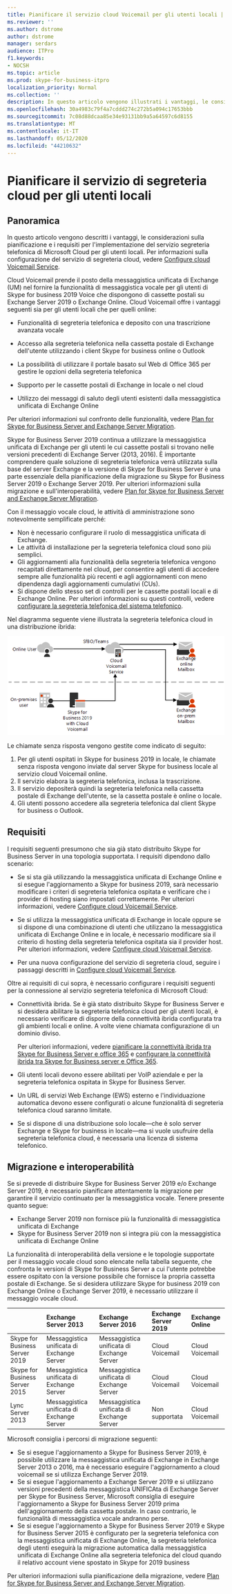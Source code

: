 ```yaml
---
title: Pianificare il servizio cloud Voicemail per gli utenti locali | PBX Skype for Business Server 2019
ms.reviewer: ''
ms.author: dstrome
author: dstrome
manager: serdars
audience: ITPro
f1.keywords:
- NOCSH
ms.topic: article
ms.prod: skype-for-business-itpro
localization_priority: Normal
ms.collection: ''
description: In questo articolo vengono illustrati i vantaggi, le considerazioni sulla pianificazione e i requisiti per l'implementazione del servizio Microsoft Cloud Voicemail. Per informazioni sulla configurazione del messaggio vocale cloud, vedere Configuring cloud Voicemail.
ms.openlocfilehash: 30a4983c79f4a7cddd274c272b5a094c17653bbb
ms.sourcegitcommit: 7c08d88dcaa85e34e93131bb9a5a64597c6d8155
ms.translationtype: MT
ms.contentlocale: it-IT
ms.lasthandoff: 05/12/2020
ms.locfileid: "44210632"
---
```

# <a name="plan-cloud-voicemail-service-for-on-premises-users"></a>Pianificare il servizio di segreteria cloud per gli utenti locali

## <a name="overview"></a>Panoramica

In questo articolo vengono descritti i vantaggi, le considerazioni sulla pianificazione e i requisiti per l'implementazione del servizio segreteria telefonica di Microsoft Cloud per gli utenti locali. Per informazioni sulla configurazione del servizio di segreteria cloud, vedere [Configure cloud Voicemail Service](configure-cloud-voicemail.md).

Cloud Voicemail prende il posto della messaggistica unificata di Exchange (UM) nel fornire la funzionalità di messaggistica vocale per gli utenti di Skype for business 2019 Voice che dispongono di cassette postali su Exchange Server 2019 o Exchange Online. Cloud Voicemail offre i vantaggi seguenti sia per gli utenti locali che per quelli online:

- Funzionalità di segreteria telefonica e deposito con una trascrizione avanzata vocale

- Accesso alla segreteria telefonica nella cassetta postale di Exchange dell'utente utilizzando i client Skype for business online o Outlook

- La possibilità di utilizzare il portale basato sul Web di Office 365 per gestire le opzioni della segreteria telefonica

- Supporto per le cassette postali di Exchange in locale o nel cloud

- Utilizzo dei messaggi di saluto degli utenti esistenti dalla messaggistica unificata di Exchange Online

Per ulteriori informazioni sul confronto delle funzionalità, vedere [Plan for Skype for Business Server and Exchange Server Migration](plan-um-migration.md).

Skype for Business Server 2019 continua a utilizzare la messaggistica unificata di Exchange per gli utenti le cui cassette postali si trovano nelle versioni precedenti di Exchange Server (2013, 2016).  È importante comprendere quale soluzione di segreteria telefonica verrà utilizzata sulla base del server Exchange e la versione di Skype for Business Server è una parte essenziale della pianificazione della migrazione su Skype for Business Server 2019 o Exchange Server 2019. Per ulteriori informazioni sulla migrazione e sull'interoperabilità, vedere [Plan for Skype for Business Server and Exchange Server Migration](plan-um-migration.md).

Con il messaggio vocale cloud, le attività di amministrazione sono notevolmente semplificate perché:

- Non è necessario configurare il ruolo di messaggistica unificata di Exchange.
- Le attività di installazione per la segreteria telefonica cloud sono più semplici.
- Gli aggiornamenti alla funzionalità della segreteria telefonica vengono recapitati direttamente nel cloud, per consentire agli utenti di accedere sempre alle funzionalità più recenti e agli aggiornamenti con meno dipendenza dagli aggiornamenti cumulativi (CUs).
- Si dispone dello stesso set di controlli per le cassette postali locali e di Exchange Online. Per ulteriori informazioni su questi controlli, vedere [configurare la segreteria telefonica del sistema telefonico](https://support.office.com/article/Set-up-Phone-System-voicemail-Admin-help-9c590873-b014-4df3-9e27-1bb97322a79d?ui=en-US&rs=en-US&ad=US).

Nel diagramma seguente viene illustrata la segreteria telefonica cloud in una distribuzione ibrida:

![Segreteria telefonica cloud di questo](../../sfbserver2019/media/plan-cloud-voice-mail-server1.png)

Le chiamate senza risposta vengono gestite come indicato di seguito:  

1. Per gli utenti ospitati in Skype for business 2019 in locale, le chiamate senza risposta vengono inviate dal server Skype for business locale al servizio cloud Voicemail online.
2. Il servizio elabora la segreteria telefonica, inclusa la trascrizione.
3. Il servizio depositerà quindi la segreteria telefonica nella cassetta postale di Exchange dell'utente, se la cassetta postale è online o locale.  
4. Gli utenti possono accedere alla segreteria telefonica dal client Skype for business o Outlook.

## <a name="requirements"></a>Requisiti

I requisiti seguenti presumono che sia già stato distribuito Skype for Business Server in una topologia supportata.  I requisiti dipendono dallo scenario:

- Se si sta già utilizzando la messaggistica unificata di Exchange Online e si esegue l'aggiornamento a Skype for business 2019, sarà necessario modificare i criteri di segreteria telefonica ospitata e verificare che i provider di hosting siano impostati correttamente. Per ulteriori informazioni, vedere [Configure cloud Voicemail Service](configure-cloud-voicemail.md).

- Se si utilizza la messaggistica unificata di Exchange in locale oppure se si dispone di una combinazione di utenti che utilizzano la messaggistica unificata di Exchange Online e in locale, è necessario modificare sia il criterio di hosting della segreteria telefonica ospitata sia il provider host.  Per ulteriori informazioni, vedere [Configure cloud Voicemail Service](configure-cloud-voicemail.md).

- Per una nuova configurazione del servizio di segreteria cloud, seguire i passaggi descritti in [Configure cloud Voicemail Service](configure-cloud-voicemail.md).

Oltre ai requisiti di cui sopra, è necessario configurare i requisiti seguenti per la connessione al servizio segreteria telefonica di Microsoft Cloud:

- Connettività ibrida. Se è già stato distribuito Skype for Business Server e si desidera abilitare la segreteria telefonica cloud per gli utenti locali, è necessario verificare di disporre della connettività ibrida configurata tra gli ambienti locali e online. A volte viene chiamata configurazione di un dominio diviso.

   Per ulteriori informazioni, vedere [pianificare la connettività ibrida tra Skype for Business Server e office 365](plan-hybrid-connectivity.md) e [configurare la connettività ibrida tra Skype for Business server e Office 365](configure-hybrid-connectivity.md).

- Gli utenti locali devono essere abilitati per VoIP aziendale e per la segreteria telefonica ospitata in Skype for Business Server.

- Un URL di servizi Web Exchange (EWS) esterno e l'individuazione automatica devono essere configurati o alcune funzionalità di segreteria telefonica cloud saranno limitate.

- Se si dispone di una distribuzione solo locale&#x2014;che è solo server Exchange e Skype for business in locale&#x2014;ma si vuole usufruire della segreteria telefonica cloud, è necessaria una licenza di sistema telefonico.

## <a name="migration-and-interoperability"></a>Migrazione e interoperabilità

Se si prevede di distribuire Skype for Business Server 2019 e/o Exchange Server 2019, è necessario pianificare attentamente la migrazione per garantire il servizio continuato per la messaggistica vocale. Tenere presente quanto segue:

- Exchange Server 2019 non fornisce più la funzionalità di messaggistica unificata di Exchange
- Skype for Business Server 2019 non si integra più con la messaggistica unificata di Exchange Online

La funzionalità di interoperabilità della versione e le topologie supportate per il messaggio vocale cloud sono elencate nella tabella seguente, che confronta le versioni di Skype for Business Server a cui l'utente potrebbe essere ospitato con la versione possibile che fornisce la propria cassetta postale di Exchange. Se si desidera utilizzare Skype for business 2019 con Exchange Online o Exchange Server 2019, è necessario utilizzare il messaggio vocale cloud.

| | Exchange Server 2013 | Exchange Server 2016 | Exchange Server 2019 | Exchange Online   |
|:---    |:--- |:--- |:--- |:---  |
| Skype for Business Server 2019 | Messaggistica unificata di Exchange Server | Messaggistica unificata di Exchange Server | Cloud Voicemail | Cloud Voicemail |
| Skype for Business Server 2015 | Messaggistica unificata di Exchange Server | Messaggistica unificata di Exchange Server | Cloud Voicemail | Cloud Voicemail |
| Lync Server 2013 <br>  | Messaggistica unificata di Exchange Server | Messaggistica unificata di Exchange Server | Non supportata | Cloud Voicemail |

Microsoft consiglia i percorsi di migrazione seguenti:

- Se si esegue l'aggiornamento a Skype for Business Server 2019, è possibile utilizzare la messaggistica unificata di Exchange in Exchange Server 2013 o 2016, ma è necessario eseguire l'aggiornamento a cloud voicemail se si utilizza Exchange Server 2019.
- Se si esegue l'aggiornamento a Exchange Server 2019 e si utilizzano versioni precedenti della messaggistica UNIFICAta di Exchange Server per Skype for Business Server, Microsoft consiglia di eseguire l'aggiornamento a Skype for Business Server 2019 prima dell'aggiornamento della cassetta postale.  In caso contrario, le funzionalità di messaggistica vocale andranno perse.
- Se si esegue l'aggiornamento a Skype for Business Server 2019 e Skype for Business Server 2015 è configurato per la segreteria telefonica con la messaggistica unificata di Exchange Online, la segreteria telefonica degli utenti eseguirà la migrazione automatica dalla messaggistica unificata di Exchange Online alla segreteria telefonica del cloud quando il relativo account viene spostato in Skype for 2019 business 

Per ulteriori informazioni sulla pianificazione della migrazione, vedere [Plan for Skype for Business Server and Exchange Server Migration](plan-um-migration.md).
